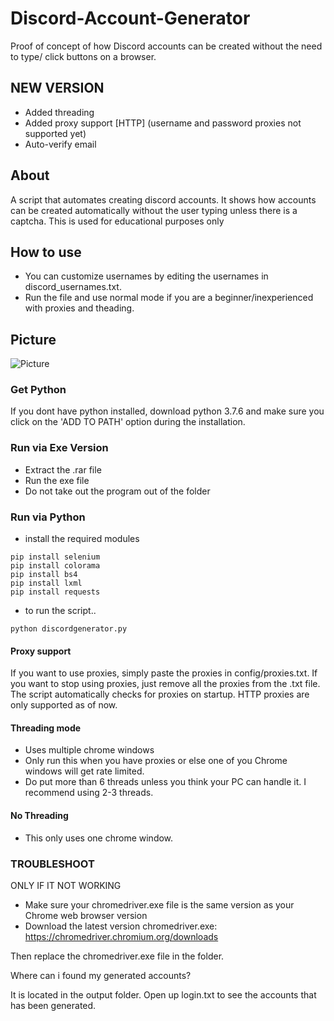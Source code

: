 # Discord-Account-Generator
Proof of concept of how Discord accounts can be created without the need to type/ click buttons on a browser.

## NEW VERSION 
- Added threading
- Added proxy support [HTTP] (username and password proxies not supported yet)
- Auto-verify email 

## About

A script that automates creating discord accounts. It shows how accounts can be created automatically without the user typing unless there is a captcha. This is used for educational purposes only

## How to use

- You can customize usernames by editing the usernames in discord_usernames.txt.
- Run the file and use normal mode if you are a beginner/inexperienced with proxies and theading.

## Picture
![Picture](https://i.ibb.co/yPpLGJD/Screenshot-15.png)

### Get Python
If you dont have python installed, download python 3.7.6
and make sure you click on the 'ADD TO PATH' option during
the installation.

### Run via Exe Version
- Extract the .rar file
- Run the exe file 
- Do not take out the program out of the folder

### Run via Python
- install the required modules
```
pip install selenium
pip install colorama
pip install bs4
pip install lxml
pip install requests
```

- to run the script..
```
python discordgenerator.py
```
#### Proxy support
If you want to use proxies, simply paste the proxies in config/proxies.txt.  If you want to stop using proxies, just remove all the proxies from the .txt file. The script automatically checks for proxies on startup. HTTP proxies are only supported as of now.

#### Threading mode 
- Uses multiple chrome windows
- Only run this when you have proxies or else one of you Chrome windows will get rate limited.
- Do put more than 6 threads unless you think your PC can handle it. I recommend using 2-3 threads.

#### No Threading
- This only uses one chrome window. 


### TROUBLESHOOT
ONLY IF IT NOT WORKING
- Make sure your chromedriver.exe file is the same version as your Chrome web browser version
- Download the latest version chromedriver.exe: https://chromedriver.chromium.org/downloads

Then replace the chromedriver.exe file in the folder.

Where can i found my generated accounts?

It is located in the output folder. Open up login.txt to see the accounts 
that has been generated.

